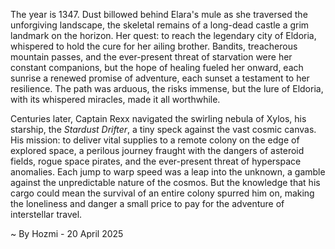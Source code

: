 
The year is 1347.  Dust billowed behind Elara's mule as she traversed the unforgiving landscape, the skeletal remains of a long-dead castle a grim landmark on the horizon.  Her quest: to reach the legendary city of Eldoria, whispered to hold the cure for her ailing brother.  Bandits, treacherous mountain passes, and the ever-present threat of starvation were her constant companions, but the hope of healing fueled her onward, each sunrise a renewed promise of adventure, each sunset a testament to her resilience.  The path was arduous, the risks immense, but the lure of Eldoria, with its whispered miracles, made it all worthwhile.

Centuries later, Captain Rexx navigated the swirling nebula of Xylos, his starship, the *Stardust Drifter*, a tiny speck against the vast cosmic canvas.  His mission: to deliver vital supplies to a remote colony on the edge of explored space, a perilous journey fraught with the dangers of asteroid fields, rogue space pirates, and the ever-present threat of hyperspace anomalies.  Each jump to warp speed was a leap into the unknown, a gamble against the unpredictable nature of the cosmos. But the knowledge that his cargo could mean the survival of an entire colony spurred him on, making the loneliness and danger a small price to pay for the adventure of interstellar travel.

~ By Hozmi - 20 April 2025
